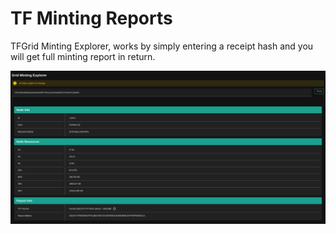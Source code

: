 # TF Minting Reports

TFGrid Minting Explorer, works by simply entering a receipt hash and you will get full minting report in return.

![](../img/Minting.png)